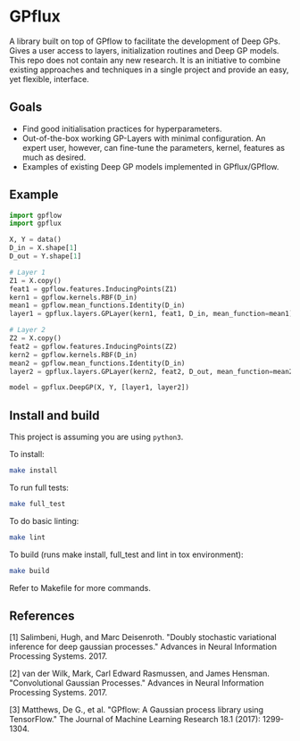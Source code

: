 # GPflux

A library built on top of GPflow to facilitate the development of Deep GPs.
Gives a user access to layers, initialization routines and Deep GP models.
This repo does not contain any new research.
It is an initiative to combine existing approaches and techniques in a single project and provide an easy, yet flexible, interface.

## Goals

- Find good initialisation practices for hyperparameters.
- Out-of-the-box working GP-Layers with minimal configuration. An expert user, however, can fine-tune the parameters, kernel, features as much as desired.
- Examples of existing Deep GP models implemented in GPflux/GPflow.

## Example

```python
import gpflow
import gpflux

X, Y = data()
D_in = X.shape[1]
D_out = Y.shape[1]

# Layer 1
Z1 = X.copy()
feat1 = gpflow.features.InducingPoints(Z1)
kern1 = gpflow.kernels.RBF(D_in)
mean1 = gpflow.mean_functions.Identity(D_in)
layer1 = gpflux.layers.GPLayer(kern1, feat1, D_in, mean_function=mean1)

# Layer 2
Z2 = X.copy()
feat2 = gpflow.features.InducingPoints(Z2)
kern2 = gpflow.kernels.RBF(D_in)
mean2 = gpflow.mean_functions.Identity(D_in)
layer2 = gpflux.layers.GPLayer(kern2, feat2, D_out, mean_function=mean2)

model = gpflux.DeepGP(X, Y, [layer1, layer2])
```

## Install and build

This project is assuming you are using `python3`.

To install:
```bash
make install
```
To run full tests:
```bash
make full_test
```
To do basic linting:
```bash
make lint
```
To build (runs make install, full_test and lint in tox environment):
```bash
make build
```

Refer to Makefile for more commands.

## References

[1] Salimbeni, Hugh, and Marc Deisenroth. "Doubly stochastic variational inference for deep gaussian processes." Advances in Neural Information Processing Systems. 2017.

[2] van der Wilk, Mark, Carl Edward Rasmussen, and James Hensman. "Convolutional Gaussian Processes." Advances in Neural Information Processing Systems. 2017.

[3] Matthews, De G., et al. "GPflow: A Gaussian process library using TensorFlow." The Journal of Machine Learning Research 18.1 (2017): 1299-1304.
